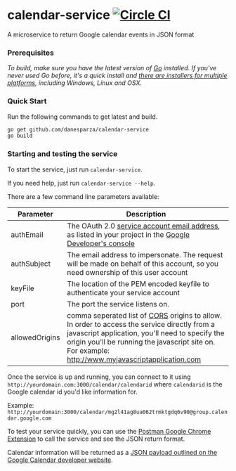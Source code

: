 # calendar-service [![Circle CI](https://circleci.com/gh/danesparza/calendar-service.svg?style=svg)](https://circleci.com/gh/danesparza/calendar-service)
A microservice to return Google calendar events in JSON format

### Prerequisites
*To build, make sure you have the latest version of [Go](http://golang.org/) installed.  If you've never used Go before, it's a quick install and [there are installers for multiple platforms](http://golang.org/doc/install), including Windows, Linux and OSX.*

### Quick Start

Run the following commands to get latest and build.

```bash
go get github.com/danesparza/calendar-service
go build
```

### Starting and testing the service
To start the service, just run `calendar-service`.  

If you need help, just run `calendar-service --help`.

There are a few command line parameters available:

Parameter       | Description
----------      | -----------
authEmail       | The OAuth 2.0 [service account email address](https://developers.google.com/console/help/new/#serviceaccounts), as listed in your project in the [Google Developer's console](https://console.developers.google.com)
authSubject     | The email address to impersonate.  The request will be made on behalf of this account, so you need ownership of this user account
keyFile         | The location of the PEM encoded keyfile to authenticate your service account
port            | The port the service listens on.  
allowedOrigins  | comma seperated list of [CORS](http://en.wikipedia.org/wiki/Cross-origin_resource_sharing) origins to allow.  In order to access the service directly from a javascript application, you'll need to specify the origin you'll be running the javascript site on.  For example: http://www.myjavascriptapplication.com

Once the service is up and running, you can connect to it using
`http://yourdomain.com:3000/calendar/calendarid` where `calendarid` is the Google calendar id you'd like information for.  

Example: `http://yourdomain:3000/calendar/mg2l41ag8ua062trmktgdq6v90@group.calendar.google.com`

To test your service quickly, you can use the [Postman Google Chrome Extension](https://chrome.google.com/webstore/detail/postman-rest-client/fdmmgilgnpjigdojojpjoooidkmcomcm?hl=en) to call the service and see the JSON return format.

Calendar information will be returned as a [JSON payload outlined on the Google Calendar developer website](https://developers.google.com/google-apps/calendar/v3/reference/events).
